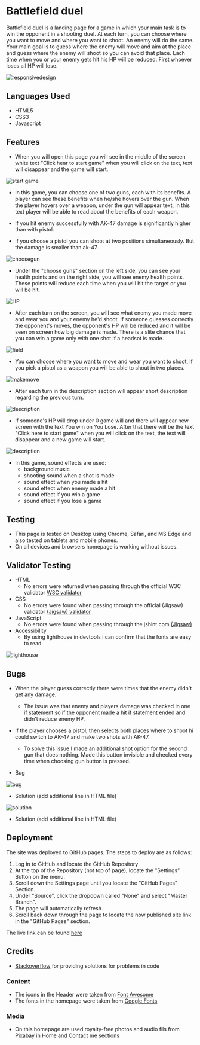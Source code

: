# Battlefield duel  

Battlefield duel is a landing page for a game in which your main task is to win the opponent in a shooting duel. At each turn, you can choose where you want to move and where you want to shoot. An enemy will do the same. Your main goal is to guess where the enemy will move and aim at the place and guess where the enemy will shoot so you can avoid that place. Each time when you or your enemy gets hit his HP will be reduced. First whoever loses all HP will lose.

![responsivedesign](assets/images/readme/responsive.jpg)

## Languages Used

* HTML5
* CSS3
* Javascript

## Features

- When you will open this page you will see in the middle of the screen white text "Click hear to start game" when you will click on the text, text will disappear and the game will start.

![start game](assets/images/readme/start.jpg)

- In this game, you can choose one of two guns, each with its benefits. A player can see these benefits when he/she hovers over the gun. When the player hovers over a weapon, under the gun will appear text, in this text player will be able to read about the benefits of each weapon.

- If you hit enemy successfully with AK-47 damage is significantly higher than with pistol.

- If you choose a pistol you can shoot at two positions simultaneously. But the damage is smaller than ak-47.

![choosegun](assets/images/readme/choose_gun.jpg)

- Under the "choose guns" section on the left side, you can see your health points and on the right side, you will see enemy health points. These points will reduce each time when you will hit the target or you will be hit.

![HP](assets/images/readme/HP.JPG)

- After each turn on the screen, you will see what enemy you made move and wear you and your enemy he'd shoot. If someone guesses correctly the opponent's moves, the opponent's HP will be reduced and it will be seen on screen how big damage is made. There is a slite chance that you can win a game only with one shot if a headsot is made.

![field](assets/images/readme/solder.JPG)

- You can choose where you want to move and wear you want to shoot, if you pick a pistol as a weapon you will be able to shout in two places.

![makemove](assets/images/readme/make_move.jpg)

- After each turn in the description section will appear short description regarding the previous turn.

![description](assets/images/readme/description.jpg)

- If someone's HP will drop under 0 game will and there will appear new screen with the text You win on You Lose. After that there will be the text "Click here to start game" when you will click on the text, the text will disappear and a new game will start.

![description](assets/images/readme/end.jpg)

- In this game, sound effects are used:
  - background music
  - shooting sound when a shot is made
  - sound effect when you made a hit
  - sound effect when enemy made a hit
  - sound effect if you win a game
  - sound effect if you lose a game

## Testing

- This page is tested on Desktop using Chrome, Safari, and MS Edge and also tested on tablets and mobile phones.
- On all devices and browsers homepage is working without issues.

## Validator Testing

- HTML
  - No errors were returned when passing through the official W3C validator <a href="https://validator.w3.org/nu/?doc=https%3A%2F%2Fkasparsmazurs.github.io%2Fbattlefield_duel%2F" target="_blank">W3C validator</a>
- CSS
  - No errors were found when passing through the official (Jigsaw) validator <a href="https://jigsaw.w3.org/css-validator/validator?uri=https%3A%2F%2Fkasparsmazurs.github.io%2Fbattlefield_duel%2F&profile=css3svg&usermedium=all&warning=1&vextwarning=&lang=en" target="_blank">(Jigsaw) validator</a>
- JavaScript
  - No errors were found when passing through the jshint.com <a href="https://jshint.com/" target="_blank">(Jigsaw)</a>
- Accessibility
  - By using lighthouse in devtools i can confirm that the fonts are easy to read

![lighthouse](assets/images/readme/lighthouse.jpg)

## Bugs

- When the player guess correctly there were times that the enemy didn't get any damage. 

  - The issue was that enemy and players damage was checked in one if statement so if the opponent made a hit if statement ended and didn't reduce enemy HP.

- If the player chooses a pistol, then selects both places where to shoot hi could switch to AK-47 and make two shots with AK-47.

  - To solve this issue I made an additional shot option for the second gun that does nothing. Made this button invisible and checked every time when choosing gun button is pressed.

- Bug

![bug](assets/images/readme/bug.JPG)

- Solution (add additional line in HTML file)

![solution](assets/images/readme/solution.JPG)

- Solution (add additional line in HTML file)

## Deployment

The site was deployed to GitHub pages. The steps to deploy are as follows:

1. Log in to GitHub and locate the GitHub Repository
2. At the top of the Repository (not top of page), locate the "Settings" Button on the menu.
3. Scroll down the Settings page until you locate the "GitHub Pages" Section.
4. Under "Source", click the dropdown called "None" and select "Master Branch".
5. The page will automatically refresh.
6. Scroll back down through the page to locate the now published site link in the "GitHub Pages" section.

The live link can be found <a href="https://kasparsmazurs.github.io/battlefield_duel/" target="_blank">here</a>

## Credits

- <a href="https://stackoverflow.com//" target="_blank">Stackoverflow</a>  for providing solutions for problems in code

### Content

  - The icons in the Header were taken from <a href="https://fontawesome.com/" target="_blank">Font Awesome</a> 
  - The fonts in the homepage were taken from <a href="https://fonts.google.com/" target="_blank">Google Fonts</a>

### Media

  - On this homepage are used royalty-free photos and audio fils from <a href="https://pixabay.com/photos/" target="_blank">Pixabay</a> in Home and Contact me sections
